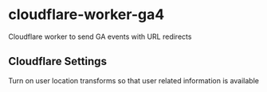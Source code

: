 # cloudflare-worker-ga4
Cloudflare worker to send GA events with URL redirects


## Cloudflare Settings

Turn on user location transforms so that user related information is available
